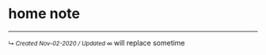 # home note
------------------------
<small>↳ <i>Created Nov-02-2020 / Updated ∞ </i></small>
will replace sometime